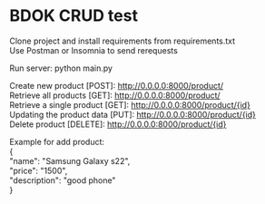 # BDOK CRUD test

Clone project and install requirements from requirements.txt \
Use Postman or Insomnia to send rerequests


Run server: python main.py 

Create new product [POST]: http://0.0.0.0:8000/product/ \
Retrieve all products [GET]: http://0.0.0.0:8000/product/ \
Retrieve a single product [GET]: http://0.0.0.0:8000/product/{id} \
Updating the product data [PUT]: http://0.0.0.0:8000/product/{id} \
Delete product [DELETE]: http://0.0.0.0:8000/product/{id}



Example for add product:\
{\
    "name": "Samsung Galaxy s22",\
    "price": "1500",\
    "description": "good phone"\
}
